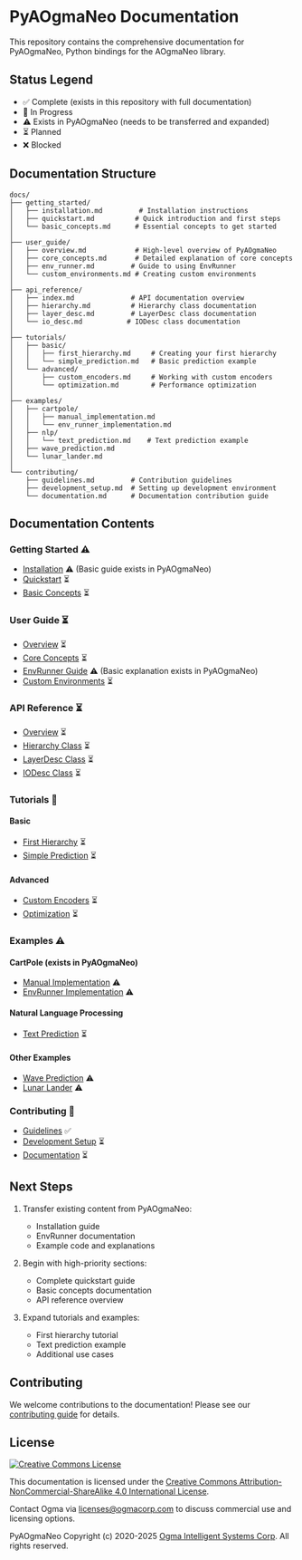 <!---
  PyAOgmaNeo Documentation
  Copyright(c) 2020-2025 Ogma Intelligent Systems Corp. All rights reserved.
--->

# PyAOgmaNeo Documentation

This repository contains the comprehensive documentation for PyAOgmaNeo, Python bindings for the AOgmaNeo library.

## Status Legend
- ✅ Complete (exists in this repository with full documentation)
- 🔄 In Progress
- ⚠️ Exists in PyAOgmaNeo (needs to be transferred and expanded)
- ⏳ Planned
- ❌ Blocked

## Documentation Structure

```
docs/
├── getting_started/
│   ├── installation.md         # Installation instructions
│   ├── quickstart.md          # Quick introduction and first steps
│   └── basic_concepts.md      # Essential concepts to get started
│
├── user_guide/
│   ├── overview.md            # High-level overview of PyAOgmaNeo
│   ├── core_concepts.md       # Detailed explanation of core concepts
│   ├── env_runner.md         # Guide to using EnvRunner
│   └── custom_environments.md # Creating custom environments
│
├── api_reference/
│   ├── index.md              # API documentation overview
│   ├── hierarchy.md          # Hierarchy class documentation
│   ├── layer_desc.md         # LayerDesc class documentation
│   └── io_desc.md           # IODesc class documentation
│
├── tutorials/
│   ├── basic/
│   │   ├── first_hierarchy.md     # Creating your first hierarchy
│   │   └── simple_prediction.md   # Basic prediction example
│   └── advanced/
│       ├── custom_encoders.md     # Working with custom encoders
│       └── optimization.md        # Performance optimization
│
├── examples/
│   ├── cartpole/
│   │   ├── manual_implementation.md
│   │   └── env_runner_implementation.md
│   ├── nlp/
│   │   └── text_prediction.md    # Text prediction example
│   ├── wave_prediction.md
│   └── lunar_lander.md
│
└── contributing/
    ├── guidelines.md         # Contribution guidelines
    ├── development_setup.md  # Setting up development environment
    └── documentation.md      # Documentation contribution guide
```

## Documentation Contents

### Getting Started ⚠️
- [Installation](docs/getting_started/installation.md) ⚠️ (Basic guide exists in PyAOgmaNeo)
- [Quickstart](docs/getting_started/quickstart.md) ⏳
- [Basic Concepts](docs/getting_started/basic_concepts.md) ⏳

### User Guide ⏳
- [Overview](docs/user_guide/overview.md) ⏳
- [Core Concepts](docs/user_guide/core_concepts.md) ⏳
- [EnvRunner Guide](docs/user_guide/env_runner.md) ⚠️ (Basic explanation exists in PyAOgmaNeo)
- [Custom Environments](docs/user_guide/custom_environments.md) ⏳

### API Reference ⏳
- [Overview](docs/api_reference/index.md) ⏳
- [Hierarchy Class](docs/api_reference/hierarchy.md) ⏳
- [LayerDesc Class](docs/api_reference/layer_desc.md) ⏳
- [IODesc Class](docs/api_reference/io_desc.md) ⏳

### Tutorials 🔄
#### Basic
- [First Hierarchy](docs/tutorials/basic/first_hierarchy.md) ⏳
- [Simple Prediction](docs/tutorials/basic/simple_prediction.md) ⏳

#### Advanced
- [Custom Encoders](docs/tutorials/advanced/custom_encoders.md) ⏳
- [Optimization](docs/tutorials/advanced/optimization.md) ⏳

### Examples ⚠️
#### CartPole (exists in PyAOgmaNeo)
- [Manual Implementation](docs/examples/cartpole/manual_implementation.md) ⚠️
- [EnvRunner Implementation](docs/examples/cartpole/env_runner_implementation.md) ⚠️

#### Natural Language Processing
- [Text Prediction](docs/examples/nlp/text_prediction.md) ⏳

#### Other Examples
- [Wave Prediction](docs/examples/wave_prediction.md) ⚠️
- [Lunar Lander](docs/examples/lunar_lander.md) ⚠️

### Contributing 🔄
- [Guidelines](docs/contributing/guidelines.md) ✅
- [Development Setup](docs/contributing/development_setup.md) ⏳
- [Documentation](docs/contributing/documentation.md) ⏳

## Next Steps

1. Transfer existing content from PyAOgmaNeo:
   - Installation guide
   - EnvRunner documentation
   - Example code and explanations
   
2. Begin with high-priority sections:
   - Complete quickstart guide
   - Basic concepts documentation
   - API reference overview

3. Expand tutorials and examples:
   - First hierarchy tutorial
   - Text prediction example
   - Additional use cases

## Contributing

We welcome contributions to the documentation! Please see our [contributing guide](docs/contributing/guidelines.md) for details.

## License

<a rel="license" href="http://creativecommons.org/licenses/by-nc-sa/4.0/"><img alt="Creative Commons License" style="border-width:0" src="https://i.creativecommons.org/l/by-nc-sa/4.0/88x31.png" /></a>

This documentation is licensed under the [Creative Commons Attribution-NonCommercial-ShareAlike 4.0 International License](http://creativecommons.org/licenses/by-nc-sa/4.0/).

Contact Ogma via licenses@ogmacorp.com to discuss commercial use and licensing options.

PyAOgmaNeo Copyright (c) 2020-2025 [Ogma Intelligent Systems Corp](https://ogmacorp.com). All rights reserved. 